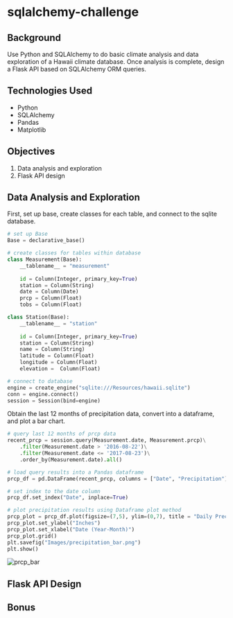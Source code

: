 # sqlalchemy-challenge

## Background
Use Python and SQLAlchemy to do basic climate analysis and data exploration of a Hawaii climate database. Once analysis is complete, design a Flask API based on SQLAlchemy ORM queries. 

## Technologies Used
- Python
- SQLAlchemy
- Pandas
- Matplotlib

## Objectives

1. Data analysis and exploration
2. Flask API design

## Data Analysis and Exploration

First, set up base, create classes for each table, and connect to the sqlite database.

```python
# set up Base
Base = declarative_base()

# create classes for tables within database
class Measurement(Base):
    __tablename__ = "measurement"
    
    id = Column(Integer, primary_key=True)
    station = Column(String)
    date = Column(Date)
    prcp = Column(Float)
    tobs = Column(Float)

class Station(Base):
    __tablename__ = "station"
    
    id = Column(Integer, primary_key=True)
    station = Column(String)
    name = Column(String)
    latitude = Column(Float)
    longitude = Column(Float)
    elevation =  Column(Float)

# connect to database
engine = create_engine("sqlite:///Resources/hawaii.sqlite")
conn = engine.connect()
session = Session(bind=engine)
```

Obtain the last 12 months of precipitation data, convert into a dataframe, and plot a bar chart.

```python
# query last 12 months of prcp data
recent_prcp = session.query(Measurement.date, Measurement.prcp)\
    .filter(Measurement.date > '2016-08-22')\
    .filter(Measurement.date <= '2017-08-23')\
    .order_by(Measurement.date).all()

# load query results into a Pandas dataframe
prcp_df = pd.DataFrame(recent_prcp, columns = ["Date", "Precipitation"])

# set index to the date column
prcp_df.set_index("Date", inplace=True)

# plot precipitation results using Dataframe plot method
prcp_plot = prcp_df.plot(figsize=(7,5), ylim=(0,7), title = "Daily Precipitation Over 12 months", rot=90)
prcp_plot.set_ylabel("Inches")
prcp_plot.set_xlabel("Date (Year-Month)")
prcp_plot.grid()
plt.savefig("Images/precipitation_bar.png")
plt.show()
```
![prcp_bar](Images/MD/precipitation_bar.png)

## Flask API Design


## Bonus
